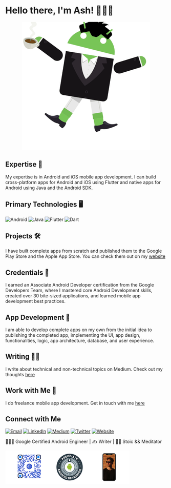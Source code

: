 <h1> Hello there, I'm Ash! 👨🏻‍💻 </h1>

<p align="center"><img src="https://raw.githubusercontent.com/ashtonjonesdev/ashtonjonesdev/master/androidify.gif"></p>

## Expertise 🧠
My expertise is in Android and iOS mobile app development. I can build cross-platform apps for Android and iOS using Flutter and native apps for Android using Java and the Android SDK.

## Primary Technologies 🖥
  <img alt="Android" src="https://img.shields.io/badge/-Android-45b8d8?style=for-the-badge&logo=android&logoColor=white&color=brightGreen" /> <img alt="Java" src="https://img.shields.io/badge/-Java-8DD6F9?style=for-the-badge&logo=java&logoColor=white&color=orange" /> <img alt="Flutter" src="https://img.shields.io/badge/-Flutter-46a2f1?style=for-the-badge&logo=flutter&logoColor=white&color=lightBlue" /> <img alt="Dart" src="https://img.shields.io/badge/-Dart-2088FF?style=for-the-badge&logo=dart&logoColor=white&color=blue" />

## Projects 🛠
I have built complete apps from scratch and published them to the Google Play Store and the Apple App Store. You can check them out on my [website](ashtonjones.dev/)

## Credentials 🔖
I earned an Associate Android Developer certification from the Google Developers Team, where I mastered core Android Development skills, created over 30 bite-sized applications, and learned mobile app development best practices.

## App Development 📱
I am able to develop complete apps on my own from the initial idea to publishing the completed app, implementing the UI, app design, functionalities, logic, app architecture, database, and user experience.

## Writing ✍🏼
I write about technical and non-technical topics on Medium. Check out my thoughts [here](https://medium.com/@TJgrapes)

## Work with Me 👥
I do freelance mobile app development. Get in touch with me [here](ashtonjones.dev/consulting)

## Connect with Me
<p><a href="mailto:ashtonjonesdev@gmail.com" target="_blank"><img alt="Email" src="https://img.shields.io/badge/gmail-%231DA1F2.svg?&style=for-the-badge&logo=gmail&logoColor=white&color=red" /></a> <a href="https://www.linkedin.com/in/tjgrapes" target="_blank"><img alt="LinkedIn" src="https://img.shields.io/badge/linkedin-%230077B5.svg?&style=for-the-badge&logo=linkedin&logoColor=white" /></a> <a href="https://medium.com/@TJgrapes" target="_blank"><img alt="Medium" src="https://img.shields.io/badge/medium-%2312100E.svg?&style=for-the-badge&logo=medium&logoColor=white" /></a> <a href="https://twitter.com/TJgrapes" target="_blank"><img alt="Twitter" src="https://img.shields.io/badge/twitter-%231DA1F2.svg?&style=for-the-badge&logo=twitter&logoColor=white" /></a> <a href="https://www.ashtonjones.dev" target="_blank"><img alt="Website" src="https://img.shields.io/badge/web-%231DA1F2.svg?&style=for-the-badge&logo=Website&logoColor=white&color=purple" /></a>
</p>




👨🏻‍💻 Google Certified Android Engineer |
✍ Writer |
🧘‍♂️ Stoic && Meditator


<img src="https://raw.githubusercontent.com/ashtonjonesdev/ashtonjonesdev/master/medium_outro.png">
